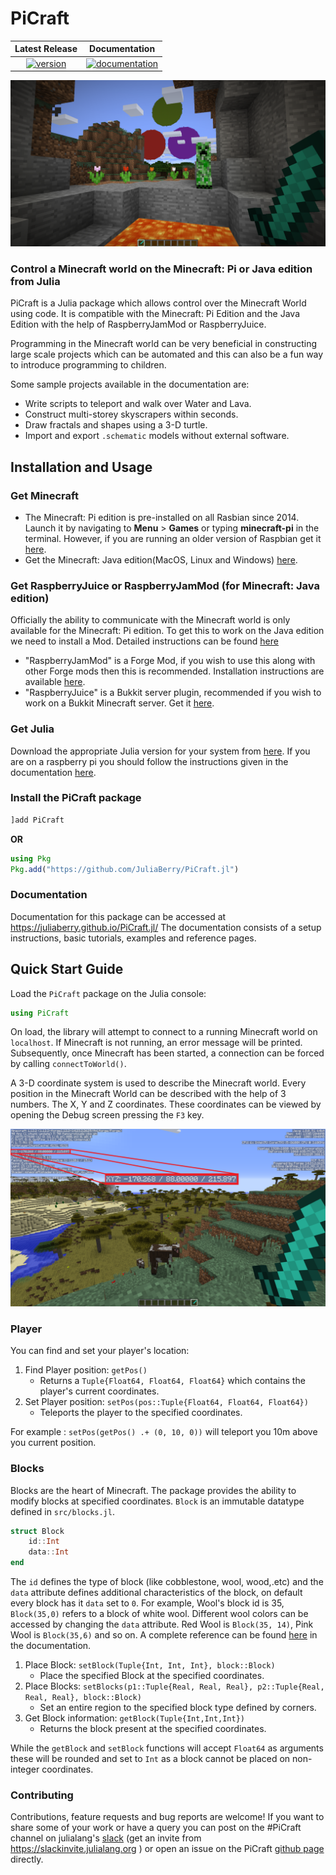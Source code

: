 # PiCraft

| **Latest Release**  | **Documentation**    |
| :------------------:| :------------------: |
| [![version][ver-img]](https://juliahub.com/ui/Packages/PiCraft/mVPQO)|[![documentation][docs-img]](https://juliaberry.github.io/PiCraft.jl/) |

[ver-img]: https://juliahub.com/docs/PiCraft/version.svg
[docs-img]: https://img.shields.io/badge/docs-latest-blue.svg

![PiCraft](./docs/src/assets/img/PiCraft.png)

### Control a Minecraft world on the Minecraft: Pi or Java edition from Julia

PiCraft is a Julia package which allows control over the Minecraft World using code. It is compatible with the Minecraft: Pi Edition and the Java Edition with the help of RaspberryJamMod or RaspberryJuice.

Programming in the Minecraft world can be very beneficial in constructing large scale
projects which can be automated and this can also be a fun way to introduce programming
 to children.

Some sample projects available in the documentation are:

- Write scripts to teleport and walk over Water and Lava.
- Construct multi-storey skyscrapers within seconds.
- Draw fractals and shapes using a 3-D turtle.
- Import and export `.schematic` models without external software.

## Installation and Usage

### Get Minecraft

- The Minecraft: Pi edition is pre-installed on all Rasbian since 2014. Launch it by navigating to **Menu** > **Games** or typing **minecraft-pi** in the terminal. However, if you are running an older version of Raspbian get it [here](https://minecraft.net/en-us/edition/pi/).
- Get the Minecraft: Java edition(MacOS, Linux and Windows) [here](https://minecraft.net/en-us/download/alternative).

### Get RaspberryJuice or RaspberryJamMod (for Minecraft: Java edition)

Officially the ability to communicate with the Minecraft world is only available for the Minecraft: Pi edition. To get this to work on the Java edition we need to install a Mod. Detailed instructions can be found [here](https://juliaberry.github.io/PiCraft.jl/#Installation-1)

- "RaspberryJamMod" is a Forge Mod, if you wish to use this along with other Forge mods then this is recommended. Installation instructions are available [here](http://www.instructables.com/id/Python-coding-for-Minecraft/).
- "RaspberryJuice" is a Bukkit server plugin, recommended if you wish to work on a Bukkit Minecraft server. Get it [here](https://dev.bukkit.org/projects/raspberryjuice).

### Get Julia

Download the appropriate Julia version for your system from [here](https://julialang.org/downloads/). 
If you are on a raspberry pi you should follow the instructions given in the documentation 
[here](https://juliaberry.github.io/PiCraft.jl/installation/#Install-Julia-1).

### Install the PiCraft package

```julia
]add PiCraft
```
**OR**

```julia
using Pkg
Pkg.add("https://github.com/JuliaBerry/PiCraft.jl")
```

### Documentation

Documentation for this package can be accessed at https://juliaberry.github.io/PiCraft.jl/
The documentation consists of a setup instructions, basic tutorials, examples and
reference pages.

## Quick Start Guide

Load the `PiCraft` package on the Julia console:
```julia
using PiCraft
```

On load, the library will attempt to connect to a running Minecraft world on `localhost`. If Minecraft is not running, an error message will be printed. Subsequently, once Minecraft has been started, a connection can be forced by calling `connectToWorld()`.

A 3-D coordinate system is used to describe the Minecraft world. Every position in the Minecraft World can be described with the help of 3 numbers. The X, Y and Z coordinates. These coordinates can be viewed by opening the Debug screen pressing the `F3` key.

![debug-screen](./docs/src/assets/img/coordinates.png)

### Player
You can find and set your player's location:
1) Find Player position: `getPos()`
      * Returns a `Tuple{Float64, Float64, Float64}` which contains the player's current coordinates.
2) Set Player position: `setPos(pos::Tuple{Float64, Float64, Float64})`
      * Teleports the player to the specified coordinates.

For example : `setPos(getPos() .+ (0, 10, 0))` will teleport you 10m above you current position.

### Blocks
Blocks are the heart of Minecraft. The package provides the ability to modify blocks at specified coordinates.
`Block` is an immutable datatype defined in `src/blocks.jl`.

```julia
struct Block
    id::Int
    data::Int
end
```
The `id` defines the type of block (like cobblestone, wool, wood,.etc) and the `data` attribute defines additional characteristics of the block, on default every block has it `data` set to `0`. For example, Wool's block id is 35, `Block(35,0)` refers to a block of white wool. Different wool colors can be accessed by changing the `data` attribute. Red Wool is `Block(35, 14)`, Pink Wool is `Block(35,6)` and so on. A complete reference can be found [here](https://juliaberry.github.io/PiCraft.jl/blocks.html) in the documentation.

1) Place Block: `setBlock(Tuple{Int, Int, Int}, block::Block)`
    * Place the specified Block at the specified coordinates.
2) Place Blocks: `setBlocks(p1::Tuple{Real, Real, Real}, p2::Tuple{Real, Real, Real}, block::Block)`
    * Set an entire region to the specified block type defined by corners.
3) Get Block information: `getBlock(Tuple{Int,Int,Int})`
    * Returns the block present at the specified coordinates.

While the `getBlock` and `setBlock` functions will accept `Float64` as arguments these will be rounded and set to `Int` as a block cannot be placed on non-integer coordinates.

### Contributing

Contributions, feature requests and bug reports are welcome! If you want to share some of your work or
have a query you can post on the #PiCraft channel on julialang's [slack](https://julialang.slack.com)
 (get an invite from <https://slackinvite.julialang.org> ) or open an issue on the PiCraft 
 [github page](https://github.com/JuliaBerry/PiCraft.jl/issues) directly.
